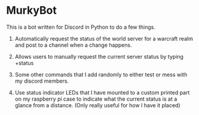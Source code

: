 # MurkyBot

This is a bot written for Discord in Python to do a few things.

1. Automatically request the status of the world server for a warcraft realm and post to a channel when a change happens.

2. Allows users to manually request the current server status by typing +status

3. Some other commands that I add randomly to either test or mess with my discord members.

4. Use status indicator LEDs that I have mounted to a custom printed part on my raspberry pi case to indicate what the current status is at a glance from a distance. (Only really useful for how I have it placed)

